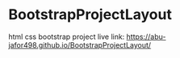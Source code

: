 # BootstrapProjectLayout
html css bootstrap project
live link: https://abu-jafor498.github.io/BootstrapProjectLayout/
